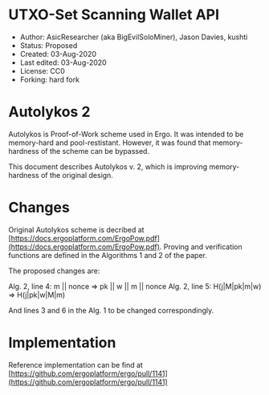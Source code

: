 UTXO-Set Scanning Wallet API
===============================

* Author: AsicResearcher (aka BigEvilSoloMiner), Jason Davies, kushti
* Status: Proposed
* Created: 03-Aug-2020
* Last edited: 03-Aug-2020
* License: CC0
* Forking: hard fork

# Autolykos 2

Autolykos is Proof-of-Work scheme used in Ergo. It was intended to be memory-hard and pool-restistant. 
However, it was found that memory-hardness of the scheme can be bypassed.

This document describes Autolykos v. 2, which is improving memory-hardness of the original design.


# Changes

Original Autolykos scheme is decribed at [https://docs.ergoplatform.com/ErgoPow.pdf](https://docs.ergoplatform.com/ErgoPow.pdf).
Proving and verification functions are defined in the Algorithms 1 and 2 of the paper.

The proposed changes are:

Alg. 2, line 4: m || nonce  => pk || w || m || nonce
Alg. 2, line 5: H(j|M|pk|m|w) => H(j|pk|w|M|m)

And lines 3 and 6 in the Alg. 1 to be changed correspondingly.


# Implementation

Reference implementation can be find at [https://github.com/ergoplatform/ergo/pull/1141](https://github.com/ergoplatform/ergo/pull/1141)



 


